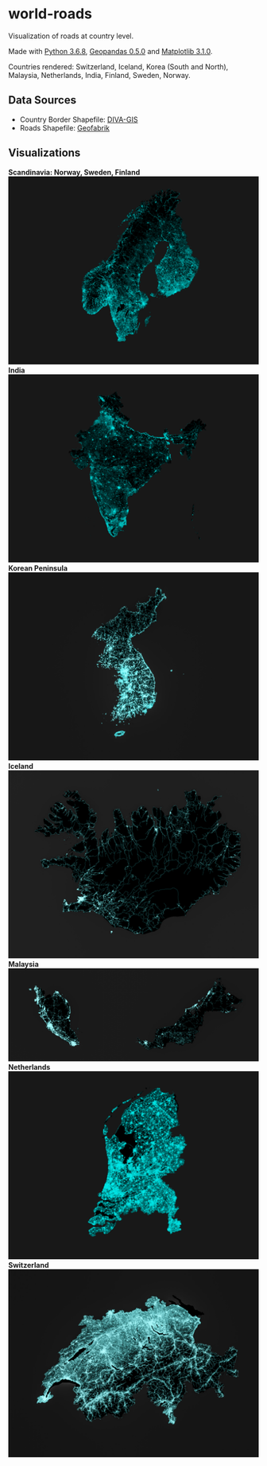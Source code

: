 # world-roads

Visualization of roads at country level.

Made with [Python 3.6.8](https://www.python.org/), [Geopandas 0.5.0](http://geopandas.org/) and [Matplotlib 3.1.0](https://matplotlib.org/). 

Countries rendered: Switzerland, Iceland, Korea (South and North), Malaysia, Netherlands, India, Finland, Sweden, Norway.

## Data Sources

- Country Border Shapefile: [DIVA-GIS](https://www.diva-gis.org/gdata)
- Roads Shapefile: [Geofabrik](http://download.geofabrik.de/index.html)

## Visualizations

**Scandinavia: Norway, Sweden, Finland**
![](figures/NOR_SWE_FIN.png)
**India**
![](figures/IND.png)
**Korean Peninsula**
![](figures/KOR_PRK.jpg)
**Iceland**
![](figures/ISL.jpg)
**Malaysia**
![](figures/MYS.jpg)
**Netherlands**
![](figures/NLD.png)
**Switzerland**
![](figures/CHE.jpg)




